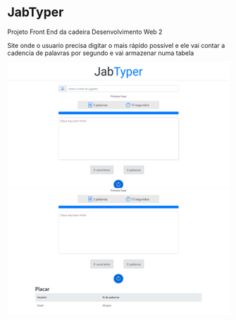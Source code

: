 # JabTyper
Projeto Front End da cadeira Desenvolvimento Web 2
<p>
Site onde o usuario precisa digitar o mais rápido possível e ele vai contar a cadencia de palavras por segundo e vai armazenar numa tabela
</p>

<img src="Screenshot_tela.png">
<img src="Screenshot_tela2.png">
